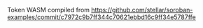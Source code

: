 Token WASM compiled from https://github.com/stellar/soroban-examples/commit/c7972c9b7ff344c70621ebbd16c9ff34e5787ffe